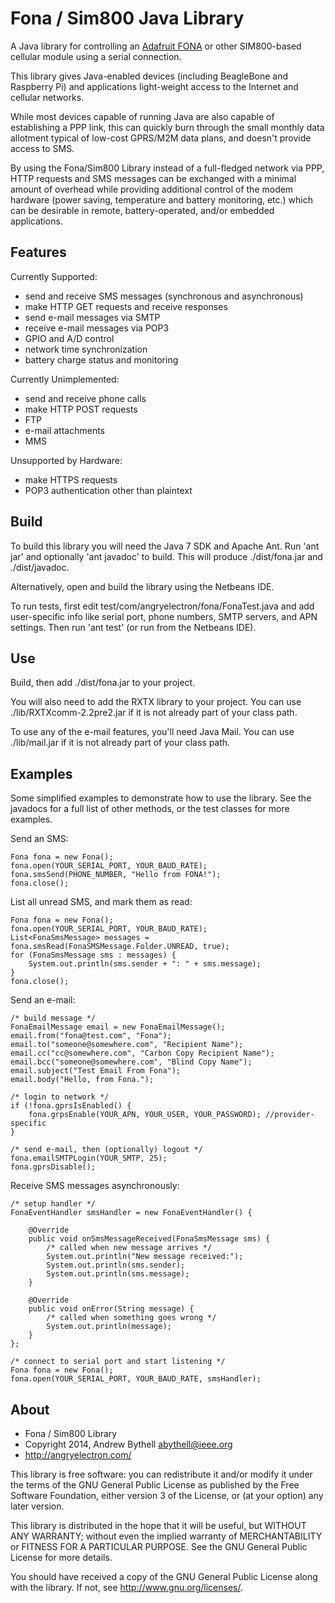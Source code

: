 Fona / Sim800 Java Library
===
A Java library for controlling an [Adafruit
FONA](https://www.adafruit.com/product/1946) or other SIM800-based cellular
module using a serial connection.

This library gives Java-enabled devices (including BeagleBone and Raspberry Pi)
and applications light-weight access to the Internet and cellular networks.  

While most devices capable of running Java are also capable of establishing a
PPP link, this can quickly burn through the small monthly data allotment
typical of low-cost GPRS/M2M data plans, and doesn't provide access to SMS.

By using the Fona/Sim800 Library instead of a full-fledged network via PPP,
HTTP requests and SMS messages can be exchanged with a minimal amount of
overhead while providing additional control of the modem hardware (power
saving, temperature and battery monitoring, etc.) which can be desirable in
remote, battery-operated, and/or embedded applications.

Features
---
Currently Supported:
* send and receive SMS messages (synchronous and asynchronous)
* make HTTP GET requests and receive responses
* send e-mail messages via SMTP
* receive e-mail messages via POP3
* GPIO and A/D control
* network time synchronization
* battery charge status and monitoring

Currently Unimplemented:
* send and receive phone calls
* make HTTP POST requests
* FTP 
* e-mail attachments
* MMS

Unsupported by Hardware:
* make HTTPS requests
* POP3 authentication other than plaintext

Build
---
To build this library you will need the Java 7 SDK and Apache Ant. Run 'ant
jar' and optionally 'ant javadoc' to build.  This will produce ./dist/fona.jar
and ./dist/javadoc.

Alternatively, open and build the library using the Netbeans IDE.  

To run tests, first edit test/com/angryelectron/fona/FonaTest.java and add
user-specific info like serial port, phone numbers, SMTP servers, and APN
settings.  Then run 'ant test' (or run from the Netbeans IDE).

Use
---
Build, then add ./dist/fona.jar to your project.  

You will also need to add the RXTX library to your project.  You can use
./lib/RXTXcomm-2.2pre2.jar if it is not already part of your class path.

To use any of the e-mail features, you'll need Java Mail.  You can use
./lib/mail.jar if it is not already part of your class path.

Examples
---
Some simplified examples to demonstrate how to use the library.  See the
javadocs for a full list of other methods, or the test classes for more
examples.  

Send an SMS:

	Fona fona = new Fona();
	fona.open(YOUR_SERIAL_PORT, YOUR_BAUD_RATE);
	fona.smsSend(PHONE_NUMBER, "Hello from FONA!");
	fona.close();

List all unread SMS, and mark them as read:

	Fona fona = new Fona();
	fona.open(YOUR_SERIAL_PORT, YOUR_BAUD_RATE);
	List<FonaSmsMessage> messages = fona.smsRead(FonaSMSMessage.Folder.UNREAD, true);
	for (FonaSmsMessage sms : messages) {
		System.out.println(sms.sender + ": " + sms.message);
	}
	fona.close();

Send an e-mail:

	/* build message */
	FonaEmailMessage email = new FonaEmailMessage();
	email.from("fona@test.com", "Fona");
	email.to("someone@somewhere.com", "Recipient Name");
	email.cc("cc@somewhere.com", "Carbon Copy Recipient Name");
	email.bcc("someone@somewhere.com", "Blind Copy Name");
	email.subject("Test Email From Fona");
	email.body("Hello, from Fona.");

	/* login to network */	
	if (!fona.gprsIsEnabled() {
		fona.grpsEnable(YOUR_APN, YOUR_USER, YOUR_PASSWORD); //provider-specific
	}

	/* send e-mail, then (optionally) logout */
	fona.emailSMTPLogin(YOUR_SMTP, 25);
	fona.gprsDisable();

Receive SMS messages asynchronously:

	/* setup handler */
	FonaEventHandler smsHandler = new FonaEventHandler() {

		@Override
		public void onSmsMessageReceived(FonaSmsMessage sms) {
			/* called when new message arrives */
			System.out.println("New message received:");
			System.out.println(sms.sender);
			System.out.println(sms.message);
		}

		@Override
		public void onError(String message) {
			/* called when something goes wrong */
			System.out.println(message);
		}
	};

	/* connect to serial port and start listening */
	Fona fona = new Fona();
	fona.open(YOUR_SERIAL_PORT, YOUR_BAUD_RATE, smsHandler);

About
---
* Fona / Sim800 Library 
* Copyright 2014, Andrew Bythell <abythell@ieee.org>
* http://angryelectron.com/
 
This library is free software: you can redistribute it and/or modify it under
the terms of the GNU General Public License as published by the Free Software
Foundation, either version 3 of the License, or (at your option) any later
version.

This library is distributed in the hope that it will be useful, but WITHOUT ANY
WARRANTY; without even the implied warranty of MERCHANTABILITY or FITNESS FOR A
PARTICULAR PURPOSE. See the GNU General Public License for more details.

You should have received a copy of the GNU General Public License along with
the library. If not, see <http://www.gnu.org/licenses/>.
